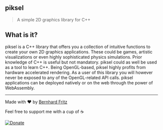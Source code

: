## piksel

> A simple 2D graphics library for C++

## What is it?

piksel is a C++ library that offers you a collection of intuitive functions to create your own 2D graphics applications. These could be games, artistic visualizations or even highly sophisticated physics simulations. Prior knowledge of C++ is useful but not mandatory. piksel could as well be used as a tool to learn C++. Being OpenGL-based, piksel highly profits from hardware accelerated rendering. As a user of this library you will however never be exposed to any of the OpenGL-related API calls. piksel applications can be deployed natively or on the web through the power of WebAssembly.

---

Made with :heart: by [Bernhard Fritz](https://github.com/bernhardfritz)

Feel free to support me with a cup of :coffee:

[![Donate](https://img.shields.io/badge/Donate-PayPal-green.svg)](https://www.paypal.me/bernhardefritz)
